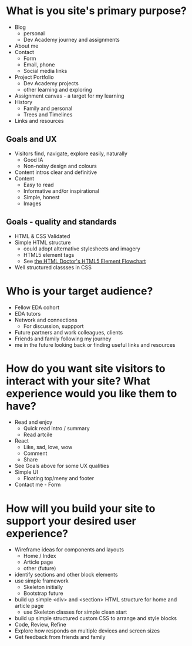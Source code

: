 # What is you site's primary purpose?

* Blog
    * personal
    * Dev Academy journey and assignments
* About me
* Contact 
  * Form
  * Email, phone
  * Social media links
* Project Portfolio
  * Dev Academy projects
  * other learning and exploring
* Assignment canvas - a target for my learning
* History
  * Family and personal
  * Trees and Timelines
* Links and resources

## Goals and UX
* Visitors find, navigate, explore easily, naturally
    * Good IA
    * Non-noisy design and colours
* Content intros clear and definitive
* Content
  * Easy to read
  * Informative and/or inspirational
  * Simple, honest
  * Images

## Goals - quality and standards
* HTML & CSS Validated
* Simple HTML structure
  * could adopt alternative stylesheets and imagery
  * HTML5 element tags
  * See [the HTML Doctor's HTML5 Element Flowchart](http://html5doctor.com/downloads/h5d-sectioning-flowchart.pdf)
* Well structured classses in CSS


# Who is your target audience?
* Fellow EDA cohort
* EDA tutors
* Network and connections
  * For discussion, suppport
* Future partners and work colleagues, clients
* Friends and family following my journey
* me in the future looking back or finding useful links and resources

# How do you want site visitors to interact with your site? What experience would you like them to have?
* Read and enjoy
    * Quick read intro / summary
    * Read artcile
* React
  * Like, sad, love, wow
  * Comment
  * Share
* See Goals above for some UX qualities
* Simple UI
  * Floating top/meny and footer
* Contact me - Form

# How will you build your site to support your desired user experience?


* Wireframe ideas for components and layouts
  * Home / Index
  * Article page
  * other (future)
* identify sections and other block elements
* use simple framework
  * Skeleton initially
  * Bootstrap future
* build up simple \<div> and \<section> HTML structure for home and article page
  * use Skeleton classes for simple clean start
* build up simple structured custom CSS to arrange and style blocks
* Code, Review, Refine
* Explore how responds on multiple devices and screen sizes
* Get feedback from friends and family
